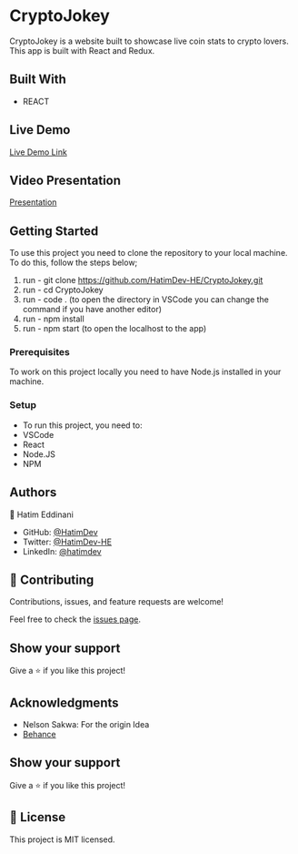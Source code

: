 # CryptoJokey

CryptoJokey is a website built to showcase live coin stats to crypto lovers. This app is built with React and Redux.

## Built With

- REACT

## Live Demo

[Live Demo Link](https://cryptojokey.netlify.app/)

## Video Presentation
[Presentation](https://drive.google.com/file/d/1zBJDc_3NcPg_tcaEkTuZwrSbReTL1QA5/view?usp=sharing)

## Getting Started

To use this project you need to clone the repository to your local machine. To do this, follow the steps below;
1. run - git clone https://github.com/HatimDev-HE/CryptoJokey.git
2. run - cd CryptoJokey
3. run - code . (to open the directory in VSCode you can change the command if you have another editor)
4. run - npm install
5. run - npm start (to open the localhost to the app)

### Prerequisites

To work on this project locally you need to have Node.js installed in your machine.

### Setup
- To run this project, you need to:
- VSCode
- React
- Node.JS
- NPM

## Authors

👤 Hatim Eddinani

- GitHub: [@HatimDev](https://twitter.com/HatimDev)
- Twitter: [@HatimDev-HE](https://github.com/HatimDev-HE)
- LinkedIn: [@hatimdev](https://www.linkedin.com/in/hatimdev/)

## 🤝 Contributing

Contributions, issues, and feature requests are welcome!

Feel free to check the [issues page](../../issues/).

## Show your support

Give a ⭐ if you like this project!

## Acknowledgments

- Nelson Sakwa: For the origin Idea
- [Behance](https://www.behance.net/sakwadesignstudio)

## Show your support

Give a ⭐️ if you like this project!

## 📝 License

This project is MIT licensed.
